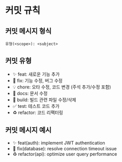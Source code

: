 # 커밋 규칙

## 커밋 메시지 형식
`유형(<scope>): <subject>`

## 커밋 유형
- ✨ feat: 새로운 기능 추가
- 🐛 fix: 기능 수정, 버그 수정
- 💡 chore: 오타 수정, 코드 변경 (주석 추가/수정 포함)
- 📝 docs: 문서 수정
- 🚚 build: 빌드 관련 파일 수정/삭제
- ✅ test: 테스트 코드 추가
- ♻️ refactor: 코드 리팩터링

## 커밋 메시지 예시
- ✨ feat(auth): implement JWT authentication
- 🐛 fix(database): resolve connection timeout issue
- ♻️ refactor(api): optimize user query performance